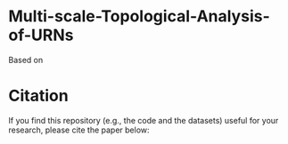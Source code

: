 # Multi-scale-Topological-Analysis-of-URNs
Based on 

# Citation
If you find this repository (e.g., the code and the datasets) useful for your research, please cite the paper below:
